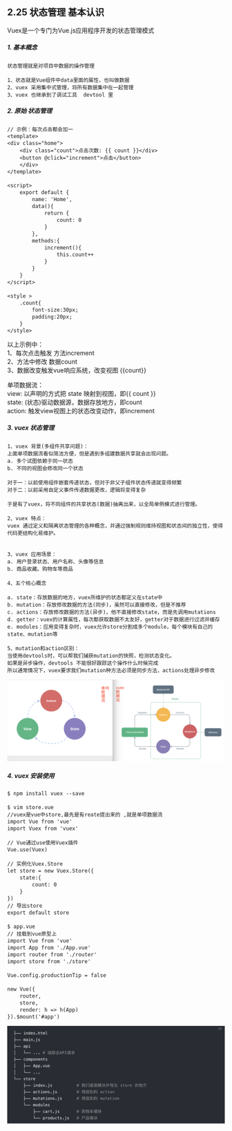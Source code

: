 ## 2.25 状态管理 基本认识 

Vuex是一个专门为Vue.js应用程序开发的状态管理模式


##### 1. 基本概念
```
状态管理就是对项目中数据的操作管理

1、状态就是Vue组件中data里面的属性，也叫做数据
2、vuex 采用集中式管理，将所有数据集中在一起管理
3、vuex 也继承到了调试工具  devtool 里

```

##### 2. 原始 状态管理
```
// 示例：每次点击都会加一
<template>
<div class="home">
    <div class="count">点击次数: {{ count }}</div>
    <button @click="increment">点击</button>
    </div>
</template>

<script>
    export default {
        name: 'Home',
        data(){
            return {
                count: 0
            }
        },
        methods:{
            increment(){
                this.count++
            }
        }
    }
</script>

<style >
    .count{
        font-size:30px;
        padding:20px;
    }
</style>
```

以上示例中：                 
1、每次点击触发 方法increment            
2、方法中修改 数据count            
3、数据改变触发vue响应系统，改变视图 {{count}}            

单项数据流：       
view: 以声明的方式把 state 映射到视图，即{{ count }}          
state: (状态)驱动数据源，数据存放地方，即count            
action: 触发view视图上的状态改变动作，即increment            




##### 3. vuex 状态管理
```
1、vuex 背景(多组件共享问题)：
上面单项数据流看似简洁方便，但是遇到多组建数据共享就会出现问题。
a. 多个试图依赖于同一状态
b. 不同的视图会修改同一个状态

对于一：以前使用组件嵌套传递状态，但对于非父子组件状态传递就变得频繁
对于二：以前采用自定义事件传递数据更改，逻辑将变得复杂

于是有了vuex，将不同组件的共享状态(数据)抽离出来，以全局单例模式进行管理。

2、vuex 特点：
vuex 通过定义和隔离状态管理的各种概念，并通过强制规则维持视图和状态间的独立性，使得代码更结构化易维护。


3、vuex 应用场景：
a. 用户登录状态、用户名称、头像等信息
b. 商品收藏。购物车等商品

4、五个核心概念

a. state：存放数据的地方，vuex所维护的状态都定义在state中
b. mutation：存放修改数据的方法(同步)，虽然可以直接修改，但是不推荐
c. actions：存放修改数据的方法(异步)，他不直接修改state，而是先调用mutations
d. getter：vuex的计算属性，每次都获取数据不太友好，getter对于数据进行过滤并缓存
e. modules：应用变得复杂时，vuex允许store分割成多个module，每个模块有自己的state、mutation等

5、mutation和action区别：
当使用devtools时，可以帮我们捕获mutation的快照，检测状态变化。
如果是异步操作，devtools 不能很好跟踪这个操作什么时候完成
所以通常情况下，vuex要求我们mutation种方法必须是同步方法，actions处理异步修改

```

![](../_static/vue_02_25-2.png)


##### 4. vuex 安装使用

```
$ npm install vuex --save 

$ vim store.vue
//vuex是vue中store,最先是有reate提出来的 ,就是单项数据流
import Vue from 'vue'
import Vuex from 'vuex'

// Vue通过use使用Vuex插件
Vue.use(Vuex)

// 实例化Vuex.Store
let store = new Vuex.Store({
    state:{
        count: 0
    }
})
// 导出store
export default store

$ app.vue
// 挂载到vue原型上
import Vue from 'vue'
import App from './App.vue'
import router from './router'
import store from './store'

Vue.config.productionTip = false

new Vue({
    router,
    store,
    render: h => h(App)
}).$mount('#app')
```

![](../_static/vue_02_25-1.png)